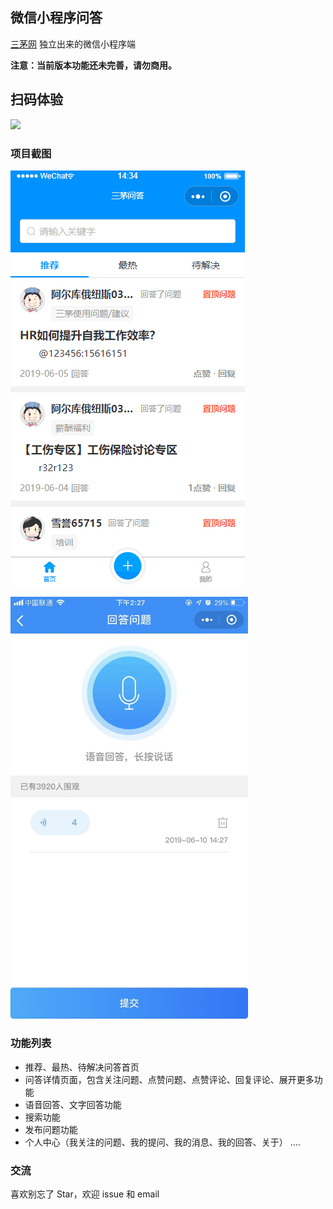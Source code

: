 ## 微信小程序问答
<a href="http://www.hrloo.com/qa">三茅网</a> 独立出来的微信小程序端

**注意：当前版本功能还未完善，请勿商用。**

## 扫码体验

<img src="https://cdn.it120.cc/apifactory/2017/09/15/487409738ebb80c44eda01c46d59b20c.jpg" width="200px">

### 项目截图
![img](https://github.com/lithromantic-Fish/sanmao-wenda/blob/master/images/1.gif)

<img src="https://github.com/lithromantic-Fish/sanmao-wenda/blob/master/images/2.jpg" width="380px">

### 功能列表
+ 推荐、最热、待解决问答首页
+ 问答详情页面，包含关注问题、点赞问题、点赞评论、回复评论、展开更多功能
+ 语音回答、文字回答功能
+ 搜索功能
+ 发布问题功能
+ 个人中心（我关注的问题、我的提问、我的消息、我的回答、关于）
....

### 交流
喜欢别忘了 Star，欢迎 issue 和 email
